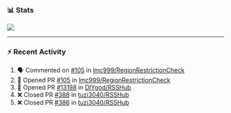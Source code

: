 ### :bar_chart: Stats

<a href="#">
  <img align="center" src="https://github-readme-stats.vercel.app/api?username=tuzi3040&show_icons=true&theme=dark" />
</a>

---

### :zap: Recent Activity

<!--START_SECTION:activity-->
1. 🗣 Commented on [#105](https://github.com/lmc999/RegionRestrictionCheck/pull/105#issuecomment-1764166379) in [lmc999/RegionRestrictionCheck](https://github.com/lmc999/RegionRestrictionCheck)
2. 💪 Opened PR [#105](https://github.com/lmc999/RegionRestrictionCheck/pull/105) in [lmc999/RegionRestrictionCheck](https://github.com/lmc999/RegionRestrictionCheck)
3. 💪 Opened PR [#13198](https://github.com/DIYgod/RSSHub/pull/13198) in [DIYgod/RSSHub](https://github.com/DIYgod/RSSHub)
4. ❌ Closed PR [#388](https://github.com/tuzi3040/RSSHub/pull/388) in [tuzi3040/RSSHub](https://github.com/tuzi3040/RSSHub)
5. ❌ Closed PR [#386](https://github.com/tuzi3040/RSSHub/pull/386) in [tuzi3040/RSSHub](https://github.com/tuzi3040/RSSHub)
<!--END_SECTION:activity-->
